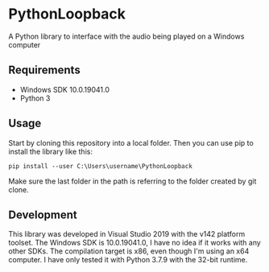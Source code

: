# PythonLoopback
A Python library to interface with the audio being played on a Windows computer

## Requirements
- Windows SDK 10.0.19041.0
- Python 3

## Usage
Start by cloning this repository into a local folder. Then you can use pip to install the library like this:
```
pip install --user C:\Users\username\PythonLoopback
```
Make sure the last folder in the path is referring to the folder created by git clone.

## Development
This library was developed in Visual Studio 2019 with the v142 platform toolset. The Windows SDK is 10.0.19041.0, I have no idea if it works with any other SDKs. The compilation target is x86, even though I'm using an x64 computer. I have only tested it with Python 3.7.9 with the 32-bit runtime.
